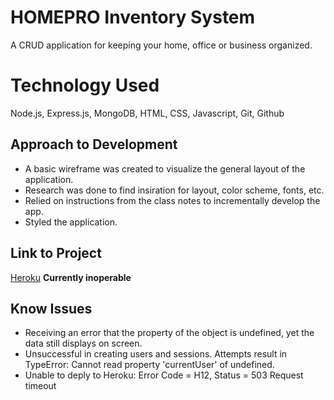 # HOMEPRO Inventory System

A CRUD application for keeping your home, office or business organized.

# Technology Used
Node.js, Express.js, MongoDB, HTML, CSS, Javascript, Git, Github

## Approach to Development
- A basic wireframe was created to visualize the general layout of the application.
- Research was done to find insiration for layout, color scheme, fonts, etc.
- Relied on instructions from the class notes to incrementally develop the app.
- Styled the application. 

## Link to Project
[Heroku](https://powerful-everglades-14287.herokuapp.com/) **Currently inoperable**


## Know Issues

- Receiving an error that the property of the object is undefined, yet the data still displays on screen.
- Unsuccessful in creating users and sessions. Attempts result in TypeError: Cannot read property 'currentUser' of undefined.
- Unable to deply to Heroku: Error Code = H12, Status = 503 Request timeout
